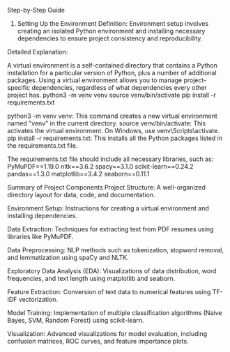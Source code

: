 Step-by-Step Guide
1. Setting Up the Environment
Definition: Environment setup involves creating an isolated Python environment and installing necessary dependencies to ensure project consistency and reproducibility.

Detailed Explanation:

A virtual environment is a self-contained directory that contains a Python installation for a particular version of Python, plus a number of additional packages. Using a virtual environment allows you to manage project-specific dependencies, regardless of what dependencies every other project has.
python3 -m venv venv
source venv/bin/activate
pip install -r requirements.txt

python3 -m venv venv: This command creates a new virtual environment named "venv" in the current directory.
source venv/bin/activate: This activates the virtual environment. On Windows, use venv\Scripts\activate.
pip install -r requirements.txt: This installs all the Python packages listed in the requirements.txt file.

The requirements.txt file should include all necessary libraries, such as:
PyMuPDF==1.19.0
nltk==3.6.2
spacy==3.1.0
scikit-learn==0.24.2
pandas==1.3.0
matplotlib==3.4.2
seaborn==0.11.1


Summary of Project Components
Project Structure: A well-organized directory layout for data, code, and documentation.

Environment Setup: Instructions for creating a virtual environment and installing dependencies.

Data Extraction: Techniques for extracting text from PDF resumes using libraries like PyMuPDF.

Data Preprocessing: NLP methods such as tokenization, stopword removal, and lemmatization using spaCy and NLTK.

Exploratory Data Analysis (EDA): Visualizations of data distribution, word frequencies, and text length using matplotlib and seaborn.

Feature Extraction: Conversion of text data to numerical features using TF-IDF vectorization.

Model Training: Implementation of multiple classification algorithms (Naive Bayes, SVM, Random Forest) using scikit-learn.

Visualization: Advanced visualizations for model evaluation, including confusion matrices, ROC curves, and feature importance plots.
